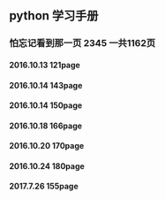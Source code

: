 ## python 学习手册
### 怕忘记看到那一页  2345 一共1162页
#### 2016.10.13   121page
#### 2016.10.14  143page
#### 2016.10.14  150page
#### 2016.10.18  166page
#### 2016.10.20  170page
#### 2016.10.24  180page
#### 2017.7.26  155page

